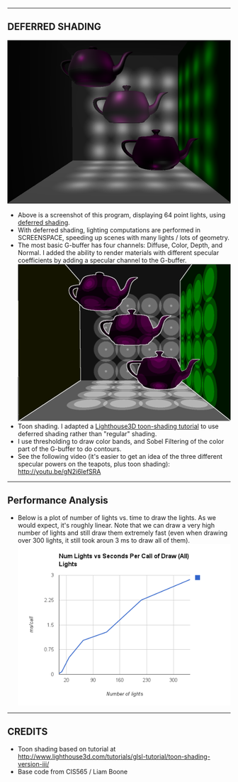 --------------------------------------------------------------------------------
DEFERRED SHADING
--------------------------------------------------------------------------------
![Point lights, specular](screenshots/deferred_normal.png)
* Above is a screenshot of this program, displaying 64 point lights, using [deferred shading](http://en.wikipedia.org/wiki/Deferred_shading). 
* With deferred shading, lighting computations are performed in SCREENSPACE, speeding up scenes with many lights / lots of geometry. 
* The most basic G-buffer has four channels: Diffuse, Color, Depth, and Normal. I added the ability to render materials with different specular coefficients by adding a specular channel to the G-buffer. 
![Point lights, specular](screenshots/deferred_toon.png)
* Toon shading. I adapted a [Lighthouse3D toon-shading tutorial](http://www.lighthouse3d.com/tutorials/glsl-tutorial/toon-shading-version-iii/) to use deferred shading rather than "regular" shading. 
* I use thresholding to draw color bands, and Sobel Filtering of the color part of the G-buffer to do contours.  
* See the following video (it's easier to get an idea of the three different specular powers on the teapots, plus toon shading): http://youtu.be/gN2i6lefSRA

--------------------------------------------------------------------------------
Performance Analysis
--------------------------------------------------------------------------------
* Below is a plot of number of lights vs. time to draw the lights. As we would expect, it's roughly
linear. Note that we can draw a very high number of lights and still draw them extremely fast (even when 
drawing over 300 lights, it still took aroun 3 ms to draw all of them).
![Performance Chart](screenshots/chart_1.png)

--------------------------------------------------------------------------------
CREDITS
--------------------------------------------------------------------------------
* Toon shading based on tutorial at http://www.lighthouse3d.com/tutorials/glsl-tutorial/toon-shading-version-iii/
* Base code from CIS565 / Liam Boone
